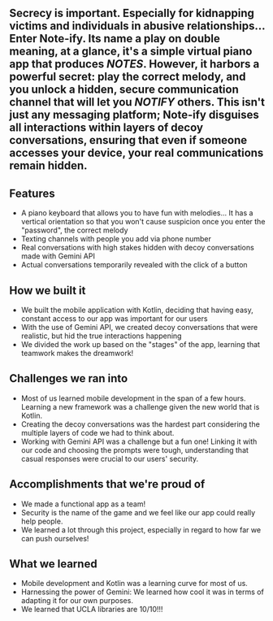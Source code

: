 ## Secrecy is important. Especially for kidnapping victims and individuals in abusive relationships... Enter Note-ify. Its name a play on double meaning, at a glance, it's a simple virtual piano app that produces _NOTES_. However, it harbors a powerful secret: play the **correct melody**, and you unlock a hidden, secure communication channel that will let you _NOTIFY_ others. This isn't just any messaging platform; Note-ify disguises all interactions within layers of **decoy conversations**, ensuring that even if someone accesses your device, your real communications remain hidden. 

## Features
* A piano keyboard that allows you to have fun with melodies... It has a vertical orientation so that you won't cause suspicion once you enter the "password", the correct melody
* Texting channels with people you add via phone number
* Real conversations with high stakes hidden with decoy conversations made with Gemini API
* Actual conversations temporarily revealed with the click of a button

## How we built it
* We built the mobile application with Kotlin, deciding that having easy, constant access to our app was important for our users
* With the use of Gemini API, we created decoy conversations that were realistic, but hid the true interactions happening
* We divided the work up based on the "stages" of the app, learning that teamwork makes the dreamwork!

## Challenges we ran into
* Most of us learned mobile development in the span of a few hours. Learning a new framework was a challenge given the new world that is Kotlin.
* Creating the decoy conversations was the hardest part considering the multiple layers of code we had to think about.
* Working with Gemini API was a challenge but a fun one! Linking it with our code and choosing the prompts were tough, understanding that casual responses were crucial to our users' security.

## Accomplishments that we're proud of
* We made a functional app as a team!
* Security is the name of the game and we feel like our app could really help people.
* We learned a lot through this project, especially in regard to how far we can push ourselves!

## What we learned
* Mobile development and Kotlin was a learning curve for most of us.
* Harnessing the power of Gemini: We learned how cool it was in terms of adapting it for our own purposes.
* We learned that UCLA libraries are 10/10!!!
